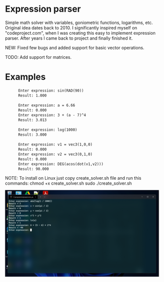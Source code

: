 # Expression parser


 Simple math solver with variables, goniometric functions, logarithms, etc. Original idea dates back to 2010. I significantly inspired myself on "codeproject.com", when I was creating this easy to implement expression parser. After years I came back to project and finally finished it. 


 NEW: Fixed few bugs and added support for basic vector operations.
 
 TODO: Add support for matrices.
 
 # Examples
 
          Enter expression: sin(RAD(90))
          Result: 1.000
          
          Enter expression: a = 6.66
          Result: 0.000
          Enter expression: 3 + (a - 7)^4
          Result: 3.013
          
          Enter expression: log(1000)
          Result: 3.000
          
          Enter expression: v1 = vec3(1,0,0)
          Result: 0.000
          Enter expression: v2 = vec3(0,1,0)
          Result: 0.000
          Enter expression: DEG(acos(dot(v1,v2)))
          Result: 90.000
          

NOTE: To install on Linux just copy create_solver.sh file and run this commands:
         chmod +x create_solver.sh
         sudo ./create_solver.sh


  [![Expression input](https://github.com/eWillyo/ExpressionParser/blob/a966ae5f640ba9ece3d49580170910264f50ac47/expression_input.png?raw=true)](https://www.youtube.com/watch?v=lFQNcjrtSyo)
